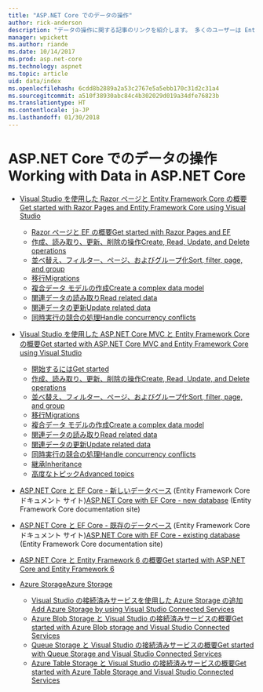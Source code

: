 ```yaml
---
title: "ASP.NET Core でのデータの操作"
author: rick-anderson
description: "データの操作に関する記事のリンクを紹介します。 多くのユーザーは Entity Framework Core を使用しています。"
manager: wpickett
ms.author: riande
ms.date: 10/14/2017
ms.prod: asp.net-core
ms.technology: aspnet
ms.topic: article
uid: data/index
ms.openlocfilehash: 6cdd8b2889a2a53c2767e5a5ebb170c31d2c31a4
ms.sourcegitcommit: a510f38930abc84c4b302029d019a34dfe76823b
ms.translationtype: HT
ms.contentlocale: ja-JP
ms.lasthandoff: 01/30/2018
---
```

# <a name="working-with-data-in-aspnet-core"></a><span data-ttu-id="3e3e5-104">ASP.NET Core でのデータの操作</span><span class="sxs-lookup"><span data-stu-id="3e3e5-104">Working with Data in ASP.NET Core</span></span> 

* [<span data-ttu-id="3e3e5-105">Visual Studio を使用した Razor ページと Entity Framework Core の概要</span><span class="sxs-lookup"><span data-stu-id="3e3e5-105">Get started with Razor Pages and Entity Framework Core using Visual Studio</span></span>](xref:data/ef-rp/index)

   * [<span data-ttu-id="3e3e5-106">Razor ページと EF の概要</span><span class="sxs-lookup"><span data-stu-id="3e3e5-106">Get started with Razor Pages and EF</span></span>](xref:data/ef-rp/intro)
   * [<span data-ttu-id="3e3e5-107">作成、読み取り、更新、削除の操作</span><span class="sxs-lookup"><span data-stu-id="3e3e5-107">Create, Read, Update, and Delete operations</span></span>](xref:data/ef-rp/crud)
   * [<span data-ttu-id="3e3e5-108">並べ替え、フィルター、ページ、およびグループ化</span><span class="sxs-lookup"><span data-stu-id="3e3e5-108">Sort, filter, page, and group</span></span>](xref:data/ef-rp/sort-filter-page)
   * [<span data-ttu-id="3e3e5-109">移行</span><span class="sxs-lookup"><span data-stu-id="3e3e5-109">Migrations</span></span>](xref:data/ef-rp/migrations)
   * [<span data-ttu-id="3e3e5-110">複合データ モデルの作成</span><span class="sxs-lookup"><span data-stu-id="3e3e5-110">Create a complex data model</span></span>](xref:data/ef-rp/complex-data-model)
   * [<span data-ttu-id="3e3e5-111">関連データの読み取り</span><span class="sxs-lookup"><span data-stu-id="3e3e5-111">Read related data</span></span>](xref:data/ef-rp/read-related-data)
   * [<span data-ttu-id="3e3e5-112">関連データの更新</span><span class="sxs-lookup"><span data-stu-id="3e3e5-112">Update related data</span></span>](xref:data/ef-rp/update-related-data)
   * [<span data-ttu-id="3e3e5-113">同時実行の競合の処理</span><span class="sxs-lookup"><span data-stu-id="3e3e5-113">Handle concurrency conflicts</span></span>](xref:data/ef-rp/concurrency)

*   [<span data-ttu-id="3e3e5-114">Visual Studio を使用した ASP.NET Core MVC と Entity Framework Core の概要</span><span class="sxs-lookup"><span data-stu-id="3e3e5-114">Get started with ASP.NET Core MVC and Entity Framework Core using Visual Studio</span></span>](ef-mvc/index.md)
    *   [<span data-ttu-id="3e3e5-115">開始するには</span><span class="sxs-lookup"><span data-stu-id="3e3e5-115">Get started</span></span>](ef-mvc/intro.md)
    *   [<span data-ttu-id="3e3e5-116">作成、読み取り、更新、削除の操作</span><span class="sxs-lookup"><span data-stu-id="3e3e5-116">Create, Read, Update, and Delete operations</span></span>](xref:data/ef-mvc/crud)
    *   [<span data-ttu-id="3e3e5-117">並べ替え、フィルター、ページ、およびグループ化</span><span class="sxs-lookup"><span data-stu-id="3e3e5-117">Sort, filter, page, and group</span></span>](xref:data/ef-mvc/sort-filter-page)
    *   [<span data-ttu-id="3e3e5-118">移行</span><span class="sxs-lookup"><span data-stu-id="3e3e5-118">Migrations</span></span>](xref:data/ef-mvc/migrations)
    *   [<span data-ttu-id="3e3e5-119">複合データ モデルの作成</span><span class="sxs-lookup"><span data-stu-id="3e3e5-119">Create a complex data model</span></span>](ef-mvc/complex-data-model.md)
    *   [<span data-ttu-id="3e3e5-120">関連データの読み取り</span><span class="sxs-lookup"><span data-stu-id="3e3e5-120">Read related data</span></span>](ef-mvc/read-related-data.md)
    *   [<span data-ttu-id="3e3e5-121">関連データの更新</span><span class="sxs-lookup"><span data-stu-id="3e3e5-121">Update related data</span></span>](ef-mvc/update-related-data.md)
    *   [<span data-ttu-id="3e3e5-122">同時実行の競合の処理</span><span class="sxs-lookup"><span data-stu-id="3e3e5-122">Handle concurrency conflicts</span></span>](ef-mvc/concurrency.md)
    *   [<span data-ttu-id="3e3e5-123">継承</span><span class="sxs-lookup"><span data-stu-id="3e3e5-123">Inheritance</span></span>](ef-mvc/inheritance.md)
    *   [<span data-ttu-id="3e3e5-124">高度なトピック</span><span class="sxs-lookup"><span data-stu-id="3e3e5-124">Advanced topics</span></span>](ef-mvc/advanced.md)
* <span data-ttu-id="3e3e5-125">[ASP.NET Core と EF Core - 新しいデータベース](https://docs.microsoft.com/ef/core/get-started/aspnetcore/new-db) (Entity Framework Core ドキュメント サイト)</span><span class="sxs-lookup"><span data-stu-id="3e3e5-125">[ASP.NET Core with EF Core - new database](https://docs.microsoft.com/ef/core/get-started/aspnetcore/new-db) (Entity Framework Core documentation site)</span></span>
* <span data-ttu-id="3e3e5-126">[ASP.NET Core と EF Core - 既存のデータベース](https://docs.microsoft.com/ef/core/get-started/aspnetcore/existing-db) (Entity Framework Core ドキュメント サイト)</span><span class="sxs-lookup"><span data-stu-id="3e3e5-126">[ASP.NET Core with EF Core - existing database](https://docs.microsoft.com/ef/core/get-started/aspnetcore/existing-db) (Entity Framework Core documentation site)</span></span>
*   [<span data-ttu-id="3e3e5-127">ASP.NET Core と Entity Framework 6 の概要</span><span class="sxs-lookup"><span data-stu-id="3e3e5-127">Get started with ASP.NET Core and Entity Framework 6</span></span>](entity-framework-6.md)
*   [<span data-ttu-id="3e3e5-128">Azure Storage</span><span class="sxs-lookup"><span data-stu-id="3e3e5-128">Azure Storage</span></span>](azure-storage/index.md)
    *   [<span data-ttu-id="3e3e5-129">Visual Studio の接続済みサービスを使用した Azure Storage の追加</span><span class="sxs-lookup"><span data-stu-id="3e3e5-129">Add Azure Storage by using Visual Studio Connected Services</span></span>](https://azure.microsoft.com/documentation/articles/vs-azure-tools-connected-services-storage/)
    *   [<span data-ttu-id="3e3e5-130">Azure Blob Storage と Visual Studio の接続済みサービスの概要</span><span class="sxs-lookup"><span data-stu-id="3e3e5-130">Get started with Azure Blob storage and Visual Studio Connected Services</span></span>](https://azure.microsoft.com/documentation/articles/vs-storage-aspnet5-getting-started-blobs/)
    *   [<span data-ttu-id="3e3e5-131">Queue Storage と Visual Studio の接続済みサービスの概要</span><span class="sxs-lookup"><span data-stu-id="3e3e5-131">Get started with Queue Storage and Visual Studio Connected Services</span></span>](https://azure.microsoft.com/documentation/articles/vs-storage-aspnet5-getting-started-queues/)
    *   [<span data-ttu-id="3e3e5-132">Azure Table Storage と Visual Studio の接続済みサービスの概要</span><span class="sxs-lookup"><span data-stu-id="3e3e5-132">Get started with Azure Table Storage and Visual Studio Connected Services</span></span>](https://azure.microsoft.com/documentation/articles/vs-storage-aspnet5-getting-started-tables/)

